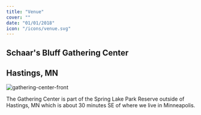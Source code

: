 ```yaml
---
title: "Venue"
cover: ""
date: "01/01/2018"
icon: "/icons/venue.svg"
---
```


## Schaar's Bluff Gathering Center
## Hastings, MN

![gathering-center-front](https://steveandkateri.com/images/schaarsbluff1.jpg)

The Gathering Center is part of the Spring Lake Park Reserve outside of Hastings, MN which is about 30 minutes SE of where we live in Minneapolis. 


